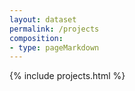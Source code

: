 ```yaml
---
layout: dataset
permalink: /projects
composition:
- type: pageMarkdown
---
```


{% include projects.html %}


